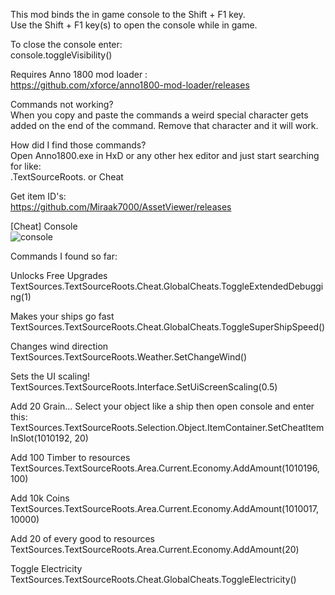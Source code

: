 This mod binds the in game console to the Shift + F1 key.  
Use the Shift + F1 key(s) to open the console while in game.  

To close the console enter:   
console.toggleVisibility()  

Requires Anno 1800 mod loader :  
https://github.com/xforce/anno1800-mod-loader/releases  

Commands not working?  
When you copy and paste the commands a weird special character gets added on the end of the command. Remove that character and it will work.  

How did I find those commands?  
Open Anno1800.exe in HxD or any other hex editor and just start searching for like:  
.TextSourceRoots. or Cheat  

Get item ID's:  
https://github.com/Miraak7000/AssetViewer/releases


[Cheat] Console  
![console](https://user-images.githubusercontent.com/50437199/163711160-514efafc-ec26-4621-977f-8eeaffbe8027.jpg)


Commands I found so far:  

Unlocks Free Upgrades  
TextSources.TextSourceRoots.Cheat.GlobalCheats.ToggleExtendedDebugging(1)  
  
Makes your ships go fast   
TextSources.TextSourceRoots.Cheat.GlobalCheats.ToggleSuperShipSpeed()  

Changes wind direction  
TextSources.TextSourceRoots.Weather.SetChangeWind()  

Sets the UI scaling!  
TextSources.TextSourceRoots.Interface.SetUiScreenScaling(0.5)  

Add 20 Grain... Select your object like a ship then open console and enter this:   
TextSources.TextSourceRoots.Selection.Object.ItemContainer.SetCheatItemInSlot(1010192, 20)  

Add 100 Timber to resources  
TextSources.TextSourceRoots.Area.Current.Economy.AddAmount(1010196, 100)  

Add 10k Coins  
TextSources.TextSourceRoots.Area.Current.Economy.AddAmount(1010017, 10000)  

Add 20 of every good to resources  
TextSources.TextSourceRoots.Area.Current.Economy.AddAmount(20)  
  
Toggle Electricity  
TextSources.TextSourceRoots.Cheat.GlobalCheats.ToggleElectricity()  

